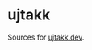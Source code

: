 ujtakk
============================================================
Sources for [ujtakk.dev](https://ujtakk.dev).
